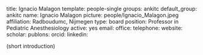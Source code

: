 title: Ignacio Malagon
template: people-single
groups: ankitc
default_group: ankitc
name: Ignacio Malagon
picture: people/Ignacio_Malagon.jpeg
affiliation: Radboudumc, Nijmegen
type: board
position: Professor in Pediatric Anesthesiology
active: yes
email: 
office: 
telephone: 
website: 
scholar: 
publons: 
orcid: 
linkedin: 

(short introduction)